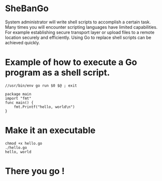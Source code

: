 # SheBanGo

System administrator will write shell scripts to accomplish a certain task.
Many times you will encounter scripting languages have limited capabilities.
For example establishing secure transport layer or upload files to a remote location securely and efficiently.
Using Go to replace shell scripts can be achieved quickly.

# Example of how to execute a Go program as a shell script.

```
//usr/bin/env go run $0 $@ ; exit

package main
import "fmt"
func main() {
    fmt.Printf("hello, world\n")
}
```

# Make it an executable

```
chmod +x hello.go
./hello.go
hello, world
```
# There you go !
